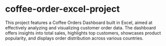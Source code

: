 # coffee-order-excel-project
This project features a Coffee Orders Dashboard built in Excel, aimed at effectively analyzing and visualizing customer order data. The dashboard offers insights into total sales, highlights top customers, showcases product popularity, and displays order distribution across various countries.
